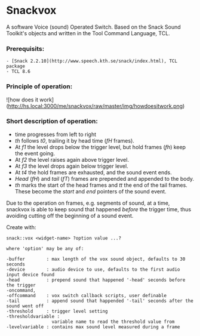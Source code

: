 # Snackvox

A software Voice (sound) Operated Switch.
Based on the Snack Sound Toolkit's objects and written in the Tool Command Language, TCL.

### Prerequisits:
	- [Snack 2.2.10](http://www.speech.kth.se/snack/index.html), TCL package
	- TCL 8.6

### Principle of operation:

![how does it work] (http://hs.local:3000/me/snackvox/raw/master/img/howdoesitwork.png)

### Short description of operation:

- time progresses from left to right
- *th* follows *t0*, trailing it by head time (*fH* frames).
- At *f1* the level drops below the trigger level, but hold 
  frames (*fh*) keep the event going.
- At *f2* the level raises again above trigger level.
- At *f3* the level drops again below trigger level.
- At *t4* the hold frames are exhausted, and the sound event ends.
- *Head* (*fH*) and *tail* (*fT*) frames are prepended and appended to the body.
- *th* marks the start of the head frames and *tt* the end of the 
  tail frames. These become the *start* and *end* pointers of the
  sound event. 

Due to the operation on frames, e.g. segments of sound, at a time, snackvox is able to keep sound that happened *before* the trigger time, thus avoiding cutting off the beginning of a sound event.

Create with:

```
snack::vox <widget-name> ?option value ...? 

where 'option' may be any of:

-buffer        : max length of the vox sound object, defaults to 30 seconds
-device        : audio device to use, defaults to the first audio input device found
-head          : prepend sound that happened '-head' seconds before the trigger
-oncommand, 
-offcommand    : vox switch callback scripts, user definable
-tail          : append sound that happended '-tail' seconds after the sound went off
-threshold     : trigger level setting
-thresholdvariable :
                 variable name to read the threshold value from
-levelvariable : contains max sound level measured during a frame

```
